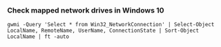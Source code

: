 ### Check mapped network drives in Windows 10
```
gwmi -Query 'Select * from Win32_NetworkConnection' | Select-Object LocalName, RemoteName, UserName, ConnectionState | Sort-Object LocalName | ft -auto
```